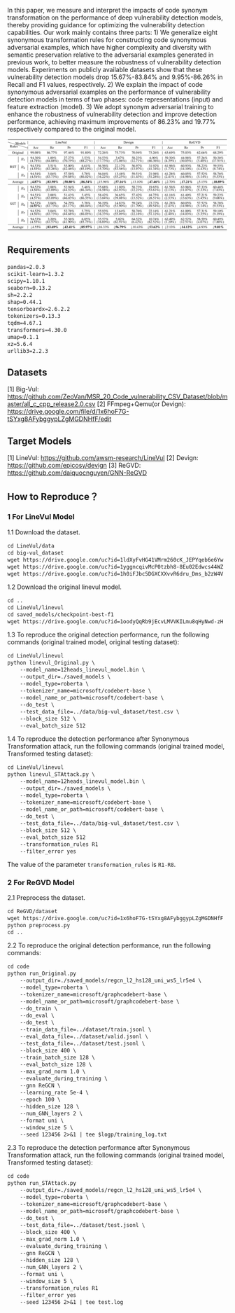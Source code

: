 In this paper, we measure and interpret the impacts of code synonym transformation on the performance of deep vulnerability detection models, thereby providing guidance for optimizing the vulnerability detection capabilities. Our work mainly contains three parts: 1) We generalize eight synonymous transformation rules for constructing code synonymous adversarial examples, which have higher complexity and diversity with semantic preservation relative to the adversarial examples generated in previous work, to better measure the robustness of vulnerability detection models. Experiments on publicly available datasets show that these vulnerability detection models drop 15.67%-83.84% and 9.95%-86.26% in Recall and F1 values, respectively. 2) We explain the impact of code synonymous adversarial examples on the performance of vulnerability detection models in terms of two phases: code representations (input) and feature extraction (model). 3) We adopt synonym adversarial training to enhance the robustness of vulnerability detection and improve detection performance, achieving maximum improvements of 86.23% and 19.77% respectively compared to the original model.

![](https://github.com/DataAvailable/STAttack/blob/main/Figures/Figure1.png?raw=true)

## Requirements
```
pandas=2.0.3
scikit-learn=1.3.2
scipy=1.10.1
seaborn=0.13.2
sh=2.2.2
shap=0.44.1
tensorboardx=2.6.2.2
tokenizers=0.13.3
tqdm=4.67.1
transformers=4.30.0
umap=0.1.1
xz=5.6.4
urllib3=2.2.3
```
## Datasets
[1] Big-Vul: https://github.com/ZeoVan/MSR_20_Code_vulnerability_CSV_Dataset/blob/master/all_c_cpp_release2.0.csv
[2] FFmpeg+Qemu(or Devign): https://drive.google.com/file/d/1x6hoF7G-tSYxg8AFybggypLZgMGDNHfF/edit

## Target Models
[1] LineVul: https://github.com/awsm-research/LineVul
[2] Devign: https://github.com/epicosy/devign
[3] ReGVD: https://github.com/daiquocnguyen/GNN-ReGVD

## How to Reproduce？

### 1 For LineVul Model
1.1 Download the dataset.
```
cd LineVul/data
cd big-vul_dataset
wget https://drive.google.com/uc?id=1ldXyFvHG41VMrm260cK_JEPYqeb6e6Yw
wget https://drive.google.com/uc?id=1yggncqivMcP0tzbh8-8Eu02Edwcs44WZ
wget https://drive.google.com/uc?id=1h0iFJbc5DGXCXXvvR6dru_Dms_b2zW4V
```

1.2 Download the original linevul model.
```
cd ..
cd LineVul/linevul
cd saved_models/checkpoint-best-f1
wget https://drive.google.com/uc?id=1oodyQqRb9jEcvLMVVKILmu8qHyNwd-zH
```

1.3 To reproduce the original detection performance, run the following commands (original trained model, original testing dataset):
```
cd LineVul/linevul
python linevul_Original.py \
    --model_name=12heads_linevul_model.bin \
    --output_dir=./saved_models \
    --model_type=roberta \
    --tokenizer_name=microsoft/codebert-base \
    --model_name_or_path=microsoft/codebert-base \
    --do_test \
    --test_data_file=../data/big-vul_dataset/test.csv \
    --block_size 512 \
    --eval_batch_size 512
```

1.4 To reproduce the detection performance after Synonymous Transformation attack, run the following commands (original trained model, Transformed testing dataset):
```
cd LineVul/linevul
python linevul_STAttack.py \
    --model_name=12heads_linevul_model.bin \
    --output_dir=./saved_models \
    --model_type=roberta \
    --tokenizer_name=microsoft/codebert-base \
    --model_name_or_path=microsoft/codebert-base \
    --do_test \
    --test_data_file=../data/big-vul_dataset/test.csv \
    --block_size 512 \
    --eval_batch_size 512
	--transformation_rules R1
	--filter_error yes
```
The value of the parameter `transformation_rules` is `R1-R8`.

### 2 For ReGVD Model
2.1 Preprocess the dataset.
```
cd ReGVD/dataset
wget https://drive.google.com/uc?id=1x6hoF7G-tSYxg8AFybggypLZgMGDNHfF
python preprocess.py
cd ..
```

2.2 To reproduce the original detection performance, run the following commands:
```
cd code
python run_Original.py 
	--output_dir=./saved_models/regcn_l2_hs128_uni_ws5_lr5e4 \
	--model_type=roberta \
	--tokenizer_name=microsoft/graphcodebert-base \
	--model_name_or_path=microsoft/graphcodebert-base \
	--do_train \
	--do_eval \
	--do_test \
	--train_data_file=../dataset/train.jsonl \
	--eval_data_file=../dataset/valid.jsonl \
	--test_data_file=../dataset/test.jsonl \
	--block_size 400 \
	--train_batch_size 128 \
	--eval_batch_size 128 \
	--max_grad_norm 1.0 \
	--evaluate_during_training \
	--gnn ReGCN \
	--learning_rate 5e-4 \
	--epoch 100 \
	--hidden_size 128 \
	--num_GNN_layers 2 \
	--format uni \
	--window_size 5 \
	--seed 123456 2>&1 | tee $logp/training_log.txt
```

2.3 To reproduce the detection performance after Synonymous Transformation attack, run the following commands (original trained model, Transformed testing dataset):
```
cd code
python run_STAttack.py
	--output_dir=./saved_models/regcn_l2_hs128_uni_ws5_lr5e4 \
	--model_type=roberta \
	--tokenizer_name=microsoft/graphcodebert-base \
	--model_name_or_path=microsoft/graphcodebert-base \
	--do_test \
	--test_data_file=../dataset/test.jsonl \
	--block_size 400 \
	--max_grad_norm 1.0 \
	--evaluate_during_training \
	--gnn ReGCN \
	--hidden_size 128 \
	--num_GNN_layers 2 \
	--format uni \
	--window_size 5 \
	--transformation_rules R1
	--filter_error yes
	--seed 123456 2>&1 | tee test.log
```
